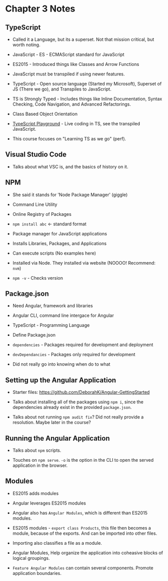 # Chapter 3 Notes

## TypeScript

- Called it a Language, but its a superset. Not that mission critical, but worth noting.

- JavaScript - ES - ECMAScript standard for JavaScript

- ES2015 - Introduced things like Classes and Arrow Functions

- JavaScript must be transpiled if using newer features.

- TypeScript - Open source language (Started my Microsoft), Superset of JS (There we go), and Transpiles to JavaScript.

- TS is Strongly Typed - Includes things like Inline Documentation, Syntax Checking, Code Navigation, and Advanced Refactorings.

- Class Based Object Orientation

- [TypeScript Playground](https://www.typescriptlang.org/play) - Live coding in TS, see the transpiled JavaScript.

- This course focuses on "Learning TS as we go" (perf).

## Visual Studio Code

- Talks about what VSC is, and the basics of history on it.

## NPM

- She said it stands for 'Node Package Manager' (giggle)

- Command Line Utility

- Online Registry of Packages

- `npm install abc` <- standard format

- Package manager for JavaScript applications

- Installs Libraries, Packages, and Applications

- Can execute scripts (No examples here)

- Installed via Node. They installed via website (NOOOO! Recommend: `nvm`)

- `npm -v` - Checks version

## Package.json

- Need Angular, framework and libraries

- Angular CLI, command line intergace for Angular

- TypeScript - Programming Language

- Define Package.json

- `dependencies` - Packages required for development and deployment

- `devDependancies` - Packages only required for development

- Did not really go into knowing when do to what

## Setting up the Angular Application

- Starter files: https://github.com/DeborahK/Angular-GettingStarted

- Talks about installing all of the packages using `npm i`, since the dependencies already exist in the provided `package.json`.

- Talks about not running `npm audit fix`? Did not really provide a resolution. Maybe later in the course?

## Running the Angular Application

- Talks about `npm` scripts.

- Touches on `npm serve`. `-o` is the option in the CLI to open the served application in the browser.

## Modules

- ES2015 adds modules

- Angular leverages ES2015 modules

- Angular also has `Angular Modules`, which is different than ES2015 modules.

- ES2015 modules - `export class Products`, this file then becomes a module, because of the exports. And can be imported into other files.

- Importing also classifies a file as a module.

- Angular Modules, Help organize the application into coheasive blocks of logical groupings.

- `Feature Angular Modules` can contain several components. Promote application boundaries.
